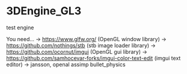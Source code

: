 # 3DEngine_GL3
test engine

You need...
 -> https://www.glfw.org/ (OpenGL window library)
 -> https://github.com/nothings/stb (stb image loader library)
 -> https://github.com/ocornut/imgui (OpenGL gui library)
 -> https://github.com/samhocevar-forks/imgui-color-text-edit (imgui text editor)
 -> jansson, openal assimp bullet_physics

